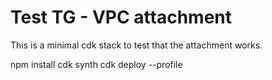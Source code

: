 # Test TG - VPC attachment

This is a minimal cdk stack to test that the attachment works.

npm install
cdk synth
cdk deploy --profile <yourprofile>


